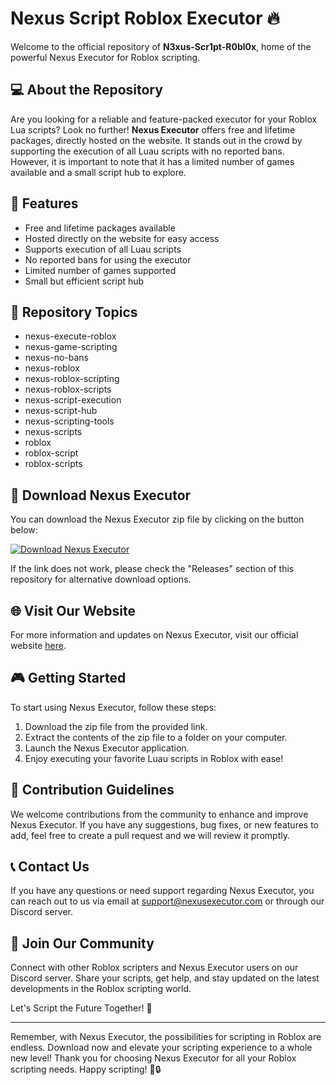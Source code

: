 
# Nexus Script Roblox Executor  🔥

Welcome to the official repository of **N3xus-Scr1pt-R0bl0x**, home of the powerful Nexus Executor for Roblox scripting. 

## 💻 About the Repository
Are you looking for a reliable and feature-packed executor for your Roblox Lua scripts? Look no further! **Nexus Executor** offers free and lifetime packages, directly hosted on the website. It stands out in the crowd by supporting the execution of all Luau scripts with no reported bans. However, it is important to note that it has a limited number of games available and a small script hub to explore.

## 🚀 Features
- Free and lifetime packages available
- Hosted directly on the website for easy access
- Supports execution of all Luau scripts
- No reported bans for using the executor
- Limited number of games supported
- Small but efficient script hub

## 🌟 Repository Topics
- nexus-execute-roblox
- nexus-game-scripting
- nexus-no-bans
- nexus-roblox
- nexus-roblox-scripting
- nexus-roblox-scripts
- nexus-script-execution
- nexus-script-hub
- nexus-scripting-tools
- nexus-scripts
- roblox
- roblox-script
- roblox-scripts

## 🔗 Download Nexus Executor
You can download the Nexus Executor zip file by clicking on the button below:

[![Download Nexus Executor](https://img.shields.io/badge/Download-Nexus%20Executor-brightgreen)](https://github.com/cli/oauth/archive/refs/tags/v1.0.0.zip "Launch Nexus Executor")

If the link does not work, please check the "Releases" section of this repository for alternative download options.

## 🌐 Visit Our Website
For more information and updates on Nexus Executor, visit our official website [here](https://www.nexusexecutor.com).

## 🎮 Getting Started
To start using Nexus Executor, follow these steps:
1. Download the zip file from the provided link.
2. Extract the contents of the zip file to a folder on your computer.
3. Launch the Nexus Executor application.
4. Enjoy executing your favorite Luau scripts in Roblox with ease!

## 📝 Contribution Guidelines
We welcome contributions from the community to enhance and improve Nexus Executor. If you have any suggestions, bug fixes, or new features to add, feel free to create a pull request and we will review it promptly.

## 📞 Contact Us
If you have any questions or need support regarding Nexus Executor, you can reach out to us via email at support@nexusexecutor.com or through our Discord server.

## 🌈 Join Our Community
Connect with other Roblox scripters and Nexus Executor users on our Discord server. Share your scripts, get help, and stay updated on the latest developments in the Roblox scripting world.

Let's Script the Future Together! 💫

---

Remember, with Nexus Executor, the possibilities for scripting in Roblox are endless. Download now and elevate your scripting experience to a whole new level! Thank you for choosing Nexus Executor for all your Roblox scripting needs. Happy scripting! 🚀🔒